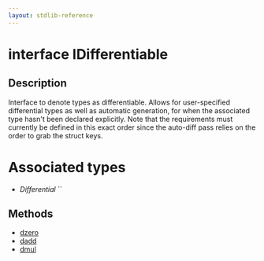 ```yaml
---
layout: stdlib-reference
---
```


# interface IDifferentiable

## Description

Interface to denote types as differentiable.
Allows for user-specified differential types as
well as automatic generation, for when the associated type
hasn't been declared explicitly.
Note that the requirements must currently be defined in this exact order
since the auto-diff pass relies on the order to grab the struct keys.

# Associated types

* _Differential_ 
  ``


## Methods

* [dzero](/stdlib-reference/interfaces/IDifferentiable/dzero)
* [dadd](/stdlib-reference/interfaces/IDifferentiable/dadd)
* [dmul](/stdlib-reference/interfaces/IDifferentiable/dmul)

